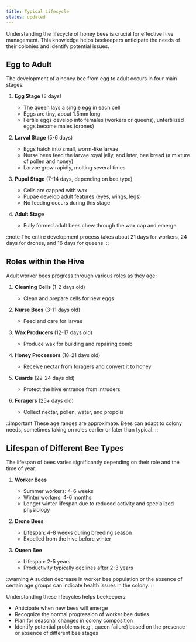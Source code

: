 ```yaml
---
title: Typical Lifecycle
status: updated
---
```


Understanding the lifecycle of honey bees is crucial for effective hive management. This knowledge helps beekeepers anticipate the needs of their colonies and identify potential issues.

## Egg to Adult

The development of a honey bee from egg to adult occurs in four main stages:

1. **Egg Stage** (3 days)
   - The queen lays a single egg in each cell
   - Eggs are tiny, about 1.5mm long
   - Fertile eggs develop into females (workers or queens), unfertilized eggs become males (drones)

2. **Larval Stage** (5-6 days)
   - Eggs hatch into small, worm-like larvae
   - Nurse bees feed the larvae royal jelly, and later, bee bread (a mixture of pollen and honey)
   - Larvae grow rapidly, molting several times

3. **Pupal Stage** (7-14 days, depending on bee type)
   - Cells are capped with wax
   - Pupae develop adult features (eyes, wings, legs)
   - No feeding occurs during this stage

4. **Adult Stage**
   - Fully formed adult bees chew through the wax cap and emerge

::note
The entire development process takes about 21 days for workers, 24 days for drones, and 16 days for queens.
::

## Roles within the Hive

Adult worker bees progress through various roles as they age:

1. **Cleaning Cells** (1-2 days old)
   - Clean and prepare cells for new eggs

2. **Nurse Bees** (3-11 days old)
   - Feed and care for larvae

3. **Wax Producers** (12-17 days old)
   - Produce wax for building and repairing comb

4. **Honey Processors** (18-21 days old)
   - Receive nectar from foragers and convert it to honey

5. **Guards** (22-24 days old)
   - Protect the hive entrance from intruders

6. **Foragers** (25+ days old)
   - Collect nectar, pollen, water, and propolis

::important
These age ranges are approximate. Bees can adapt to colony needs, sometimes taking on roles earlier or later than typical.
::

## Lifespan of Different Bee Types

The lifespan of bees varies significantly depending on their role and the time of year:

1. **Worker Bees**
   - Summer workers: 4-6 weeks
   - Winter workers: 4-6 months
   - Longer winter lifespan due to reduced activity and specialized physiology

2. **Drone Bees**
   - Lifespan: 4-8 weeks during breeding season
   - Expelled from the hive before winter

3. **Queen Bee**
   - Lifespan: 2-5 years
   - Productivity typically declines after 2-3 years

::warning
A sudden decrease in worker bee population or the absence of certain age groups can indicate health issues in the colony.
::

Understanding these lifecycles helps beekeepers:

- Anticipate when new bees will emerge
- Recognize the normal progression of worker bee duties
- Plan for seasonal changes in colony composition
- Identify potential problems (e.g., queen failure) based on the presence or absence of different bee stages
